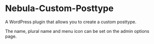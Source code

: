 # Nebula-Custom-Posttype
A WordPress plugin that allows you to create a custom posttype.

The name, plural name and menu icon can be set on the admin options page.
